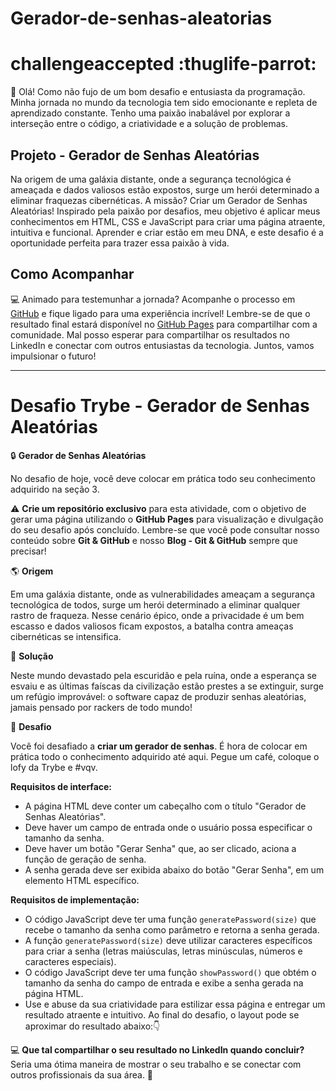 # Gerador-de-senhas-aleatorias
# challengeaccepted :thuglife-parrot:

👋 Olá! Como não fujo de um bom desafio e entusiasta da programação. Minha jornada no mundo da tecnologia tem sido emocionante e repleta de aprendizado constante. Tenho uma paixão inabalável por explorar a interseção entre o código, a criatividade e a solução de problemas.

## Projeto - Gerador de Senhas Aleatórias

Na origem de uma galáxia distante, onde a segurança tecnológica é ameaçada e dados valiosos estão expostos, surge um herói determinado a eliminar fraquezas cibernéticas. A missão? Criar um Gerador de Senhas Aleatórias! Inspirado pela paixão por desafios, meu objetivo é aplicar meus conhecimentos em HTML, CSS e JavaScript para criar uma página atraente, intuitiva e funcional. Aprender e criar estão em meu DNA, e este desafio é a oportunidade perfeita para trazer essa paixão à vida.

## Como Acompanhar

💻 Animado para testemunhar a jornada? Acompanhe o processo em [GitHub](https://github.com/SeuNome/SeuRepositorio) e fique ligado para uma experiência incrível! Lembre-se de que o resultado final estará disponível no [GitHub Pages](https://seunome.github.io/seurepositorio/) para compartilhar com a comunidade. Mal posso esperar para compartilhar os resultados no LinkedIn e conectar com outros entusiastas da tecnologia. Juntos, vamos impulsionar o futuro!

------------------------------------------------------------------------------------------------------------------------------------------------------------------------------------------------------------------------------------------------------------------------------------------------------------------------------------------------------------------------------------------------------------------------------------------------------------------------------------------------------------------
# Desafio Trybe - Gerador de Senhas Aleatórias

🔒 **Gerador de Senhas Aleatórias**

No desafio de hoje, você deve colocar em prática todo seu conhecimento adquirido na seção 3.

⚠ **Crie um repositório exclusivo** para esta atividade, com o objetivo de gerar uma página utilizando o **GitHub Pages** para visualização e divulgação do seu desafio após concluído. Lembre-se que você pode consultar nosso conteúdo sobre **Git & GitHub** e nosso **Blog - Git & GitHub** sempre que precisar!

🌎 **Origem**

Em uma galáxia distante, onde as vulnerabilidades ameaçam a segurança tecnológica de todos, surge um herói determinado a eliminar qualquer rastro de fraqueza. Nesse cenário épico, onde a privacidade é um bem escasso e dados valiosos ficam expostos, a batalha contra ameaças cibernéticas se intensifica.

🤯 **Solução**

Neste mundo devastado pela escuridão e pela ruína, onde a esperança se esvaiu e as últimas faíscas da civilização estão prestes a se extinguir, surge um refúgio improvável: o software capaz de produzir senhas aleatórias, jamais pensado por rackers de todo mundo!

🥷 **Desafio**

Você foi desafiado a **criar um gerador de senhas**. É hora de colocar em prática todo o conhecimento adquirido até aqui. Pegue um café, coloque o lofy da Trybe e #vqv.

**Requisitos de interface:**
- A página HTML deve conter um cabeçalho com o título "Gerador de Senhas Aleatórias".
- Deve haver um campo de entrada onde o usuário possa especificar o tamanho da senha.
- Deve haver um botão "Gerar Senha" que, ao ser clicado, aciona a função de geração de senha.
- A senha gerada deve ser exibida abaixo do botão "Gerar Senha", em um elemento HTML específico.

**Requisitos de implementação:**
- O código JavaScript deve ter uma função `generatePassword(size)` que recebe o tamanho da senha como parâmetro e retorna a senha gerada.
- A função `generatePassword(size)` deve utilizar caracteres específicos para criar a senha (letras maiúsculas, letras minúsculas, números e caracteres especiais).
- O código JavaScript deve ter uma função `showPassword()` que obtém o tamanho da senha do campo de entrada e exibe a senha gerada na página HTML.
- Use e abuse da sua criatividade para estilizar essa página e entregar um resultado atraente e intuitivo. Ao final do desafio, o layout pode se aproximar do resultado abaixo:👇

💻 **Que tal compartilhar o seu resultado no LinkedIn quando concluir?** Seria uma ótima maneira de mostrar o seu trabalho e se conectar com outros profissionais da sua área. 🚀

